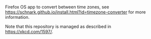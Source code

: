 Firefox OS app to convert between time zones, see https://schnark.github.io/install.html?id=timezone-converter for more information.

Note that this repository is managed as described in https://xkcd.com/1597/.


